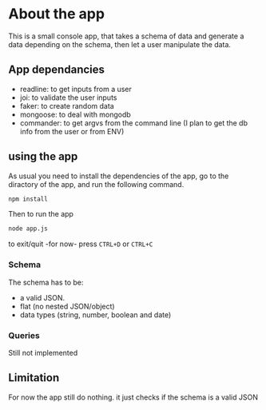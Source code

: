 # About the app

This is a small console app, that takes a schema of data and generate a data depending on the schema, then let a user manipulate the data.

## App dependancies

- readline: to get inputs from a user
- joi: to validate the user inputs
- faker: to create random data
- mongoose: to deal with mongodb
- commander: to get argvs from the command line (I plan to get the db info from the user or from ENV)

## using the app

As usual you need to install the dependencies of the app, go to the diractory of the app, and run the following command.

```bash
npm install
```

Then to run the app

```bash
node app.js
```

to exit/quit -for now- press `CTRL+D` or `CTRL+C`

### Schema

The schema has to be:

- a valid JSON.
- flat (no nested JSON/object)
- data types (string, number, boolean and date)

### Queries

Still not implemented

## Limitation

For now the app still do nothing. it just checks if the schema is a valid JSON
